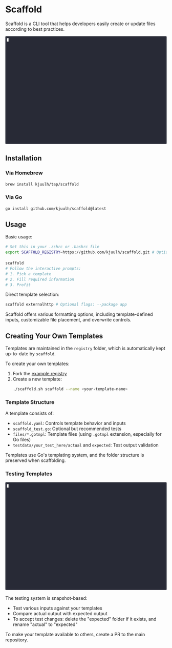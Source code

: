 # Scaffold

Scaffold is a CLI tool that helps developers easily create or update files according to best practices.

![demo](assets/demo.gif)

## Installation

### Via Homebrew
```bash
brew install kjuulh/tap/scaffold
```

### Via Go
```bash
go install github.com/kjuulh/scaffold@latest
```

## Usage

Basic usage:
```bash
# Set this in your .zshrc or .bashrc file
export SCAFFOLD_REGISTRY=https://github.com/kjuulh/scaffold.git # Optional: use your own templates

scaffold
# Follow the interactive prompts:
# 1. Pick a template
# 2. Fill required information
# 3. Profit
```

Direct template selection:

```bash
scaffold externalhttp # Optional flags: --package app
```

Scaffold offers various formatting options, including template-defined inputs, customizable file placement, and overwrite controls.

## Creating Your Own Templates

Templates are maintained in the `registry` folder, which is automatically kept up-to-date by `scaffold`.

To create your own templates:

1. Fork the [example registry](https://github.com/kjuulh/scaffold-example-registry)
2. Create a new template:
   ```bash
   ./scaffold.sh scaffold --name <your-template-name>
   ```

### Template Structure

A template consists of:

- `scaffold.yaml`: Controls template behavior and inputs
- `scaffold_test.go`: Optional but recommended tests
- `files/*.gotmpl`: Template files (using `.gotmpl` extension, especially for Go files)
- `testdata/your_test_here/actual` and `expected`: Test output validation

Templates use Go's templating system, and the folder structure is preserved when scaffolding.

### Testing Templates

![test demo](./assets/test-demo.gif)

The testing system is snapshot-based:
- Test various inputs against your templates
- Compare actual output with expected output
- To accept test changes: delete the "expected" folder if it exists, and rename "actual" to "expected"

To make your template available to others, create a PR to the main repository.
